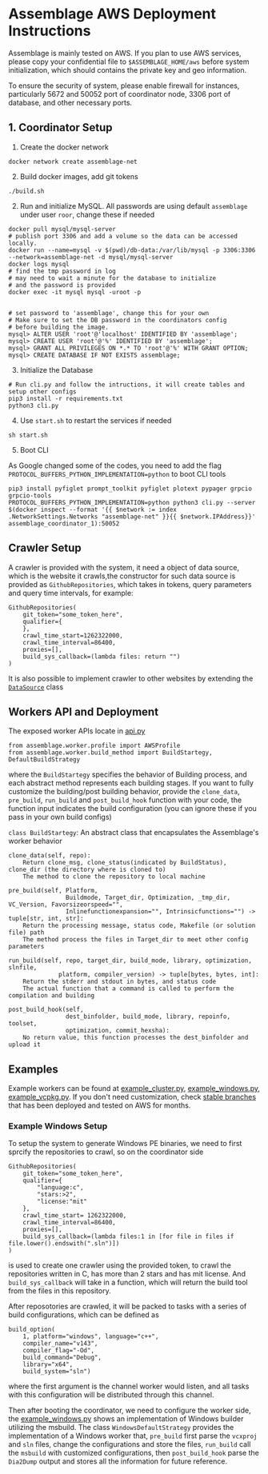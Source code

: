 # Assemblage AWS Deployment Instructions 

Assemblage is mainly tested on AWS. If you plan to use AWS services, please copy your confidential file to `$ASSEMBLAGE_HOME/aws` before system initialization, which should contains the private key and geo information.

To ensure the security of system, please enable firewall for instances, particularly 5672 and 50052 port of coordinator node, 3306 port of database, and other necessary ports.

## 1. Coordinator Setup

1. Create the docker network
```
docker network create assemblage-net
```

2. Build docker images, add git tokens
```
./build.sh
```

2. Run and initialize MySQL. All passwords are using default `assemblage` under user `roor`, change these if needed

```
docker pull mysql/mysql-server
# publish port 3306 and add a volume so the data can be accessed locally.
docker run --name=mysql -v $(pwd)/db-data:/var/lib/mysql -p 3306:3306 --network=assemblage-net -d mysql/mysql-server
docker logs mysql
# find the tmp password in log
# may need to wait a minute for the database to initialize
# and the password is provided
docker exec -it mysql mysql -uroot -p


# set password to 'assemblage', change this for your own
# Make sure to set the DB password in the coordinators config
# before building the image.
mysql> ALTER USER 'root'@'localhost' IDENTIFIED BY 'assemblage';
mysql> CREATE USER 'root'@'%' IDENTIFIED BY 'assemblage';
mysql> GRANT ALL PRIVILEGES ON *.* TO 'root'@'%' WITH GRANT OPTION;
mysql> CREATE DATABASE IF NOT EXISTS assemblage;
```

3. Initialize the Database
```
# Run cli.py and follow the intructions, it will create tables and setup other configs
pip3 install -r requirements.txt
python3 cli.py
```


4. Use `start.sh` to restart the services if needed
```
sh start.sh
```

5. Boot CLI

As Google changed some of the codes, you need to add the flag `PROTOCOL_BUFFERS_PYTHON_IMPLEMENTATION=python` to boot CLI tools

```
pip3 install pyfiglet prompt_toolkit pyfiglet plotext pypager grpcio grpcio-tools
PROTOCOL_BUFFERS_PYTHON_IMPLEMENTATION=python python3 cli.py --server $(docker inspect --format '{{ $network := index .NetworkSettings.Networks "assemblage-net" }}{{ $network.IPAddress}}'  assemblage_coordinator_1):50052
```

## Crawler Setup

A crawler is provided with the system, it need a object of data source, which is the website it crawls,the constructor for such data source is provided as `GithubRepositories`, which takes in tokens, query parameters and query time intervals, for example:

```
GithubRepositories(
    git_token="some_token_here",
    qualifier={
    }, 
    crawl_time_start=1262322000,
    crawl_time_interval=86400,
    proxies=[],
    build_sys_callback=(lambda files: return "")
)

```

It is also possible to implement crawler to other websites by extending the [`DataSource`](worker/scraper.py) class

## Workers API and Deployment

The exposed worker APIs locate in [api.py](api.py)

```
from assemblage.worker.profile import AWSProfile
from assemblage.worker.build_method import BuildStartegy, DefaultBuildStrategy
```

where the `BuildStartegy` specifies the behavior of Building process, and each abstract method represents each building stages. If you want to fully customize the building/post building behavior, provide the `clone_data`, `pre_build`, `run_build` and `post_build_hook` function with your code, the function input indicates the build configuration (you can ignore these if you pass in your own build configs)

`class BuildStartegy`: An abstract class that encapsulates the Assemblage's worker behavior

    clone_data(self, repo):
        Return clone_msg, clone_status(indicated by BuildStatus), clone_dir (the directory where is cloned to)
        The method to clone the repository to local machine

    pre_build(self, Platform,
                    Buildmode, Target_dir, Optimization, _tmp_dir, VC_Version, Favorsizeorspeed="",
                    Inlinefunctionexpansion="", Intrinsicfunctions="") -> tuple[str, int, str]:
        Return the processing message, status code, Makefile (or solution file) path
        The method process the files in Target_dir to meet other config parameters

    run_build(self, repo, target_dir, build_mode, library, optimization, slnfile,
                  platform, compiler_version) -> tuple[bytes, bytes, int]:
        Return the stderr and stdout in bytes, and status code
        The actual function that a command is called to perform the compilation and building
    
    post_build_hook(self,
                    dest_binfolder, build_mode, library, repoinfo, toolset,
                    optimization, commit_hexsha):
        No return value, this function processes the dest_binfolder and upload it


## Examples

Example workers can be found at [example_cluster.py](../example_workers/example_cluster.py), [example_windows.py](../example_workers/example_windows.py), [example_vcpkg.py](../example_workers/example_vcpkg.py).
If you don't need customization, check [stable branches](https://github.com/harp-lab/Assemblage/branches) that has been deployed and tested on AWS for months.


### Example Windows Setup

To setup the system to generate Windows PE binaries, we need to first sprcify the repositories to crawl, so on the coordinator side

```
GithubRepositories(
    git_token="some_token_here",
    qualifier={
        "language:c",
        "stars:>2",
        "license:"mit"
    }, 
    crawl_time_start= 1262322000,
    crawl_time_interval=86400,
    proxies=[],
    build_sys_callback=(lambda files:1 in [for file in files if file.lower().endswith(".sln")])
)
```

is used to create one crawler using the provided token, to crawl the repositories written in C, has more than 2 stars and has mit license. And `build_sys_callback` will take in a function, which will return the build tool from the files in this repository.

After reposotories are crawled, it will be packed to tasks with a series of build configurations, which can be defined as 

```
build_option(
    1, platform="windows", language="c++",
    compiler_name="v143",
    compiler_flag="-Od",
    build_command="Debug",
    library="x64",
    build_system="sln")   
```

where the first argument is the channel worker would listen, and all tasks with this configuration will be distributed through this channel.

Then after booting the coordinator, we need to configure the worker side, the [example_windows.py](../example_workers/example_windows.py) shows an implementation of Windows builder utilizing the msbuild.
The class `WindowsDefaultStrategy` provides the implementation of a Windows worker that, `pre_build` first parse the `vcxproj` and `sln` files, change the configurations and store the files, `run_build` call the `msbuild` with customized configurations, then `post_build_hook` parse the `Dia2Dump` output and stores all the information for future reference.
